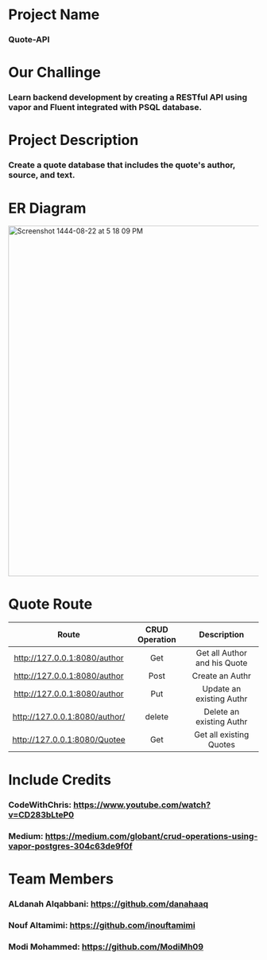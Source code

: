 # Project Name
###  Quote-API

# Our Challinge
### Learn backend development by creating  a RESTful API using vapor and Fluent integrated with PSQL database.

# Project Description
### Create a quote database that includes the quote's author, source, and text.

# ER Diagram 

<img width="704" alt="Screenshot 1444-08-22 at 5 18 09 PM" src="https://user-images.githubusercontent.com/116819382/226619967-9dc35f2d-9e4d-4eb8-bf43-b34e5ea6a767.png">

# Quote Route
Route | CRUD Operation | Description
| :---: | :---: | :---: |
http://127.0.0.1:8080/author | Get | Get all Author and his Quote
http://127.0.0.1:8080/author | Post | Create an Authr
http://127.0.0.1:8080/author | Put | Update an existing Authr
http://127.0.0.1:8080/author/  | delete | Delete an existing Authr
http://127.0.0.1:8080/Quotee | Get | Get all existing Quotes 

# Include Credits

### CodeWithChris: https://www.youtube.com/watch?v=CD283bLteP0
### Medium: https://medium.com/globant/crud-operations-using-vapor-postgres-304c63de9f0f

# Team Members 
### ALdanah Alqabbani: https://github.com/danahaaq
### Nouf Altamimi:  https://github.com/inouftamimi
### Modi Mohammed: https://github.com/ModiMh09



